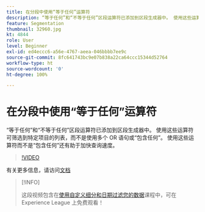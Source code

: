 ```yaml
---
title: 在分段中使用“等于任何”运算符
description: “等于任何”和“不等于任何”区段运算符已添加到区段生成器中。 使用这些运算符可筛选到特定项目的列表，而不是使用多个 OR 语句或“包含任何”。 使用这些运算符而不是“包含任何”还有助于加快查询速度。
feature: Segmentation
thumbnail: 32960.jpg
kt: 4844
role: User
level: Beginner
exl-id: ed4eccc6-a56e-4767-aeea-046bbbb7ee9c
source-git-commit: 8fc641743bc9e07b838a22ca64ccc15344d52764
workflow-type: ht
source-wordcount: '0'
ht-degree: 100%

---
```


# 在分段中使用“等于任何”运算符

“等于任何”和“不等于任何”区段运算符已添加到区段生成器中。 使用这些运算符可筛选到特定项目的列表，而不是使用多个 OR 语句或“包含任何”。 使用这些运算符而不是“包含任何”还有助于加快查询速度。

>[!VIDEO](https://video.tv.adobe.com/v/32960/?quality=12&learn=on)

有关更多信息，请访问[文档](https://experienceleague.adobe.com/docs/analytics/components/segmentation/segment-reference/seg-operators.html)

>[!INFO]
>
> 这段视频包含在[使用自定义细分和日期过滤您的数据](https://experienceleague.adobe.com/?recommended=Analytics-U-1-2021.1.filterdata)课程中，可在 Experience League 上免费观看！
